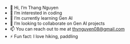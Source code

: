 - 👋 Hi, I’m Thang Nguyen
- 👀 I’m interested in coding
- 🌱 I’m currently learning Gen AI
- 💞️ I’m looking to collaborate on Gen AI projects
- 📫 You can reach out to me at thvnguyen08@gmail.com
- ⚡ Fun fact: I love hiking, paddling 

<!---
thvnguyen08/thvnguyen08 is a ✨ special ✨ repository because its `README.md` (this file) appears on your GitHub profile.
You can click the Preview link to take a look at your changes.
--->
